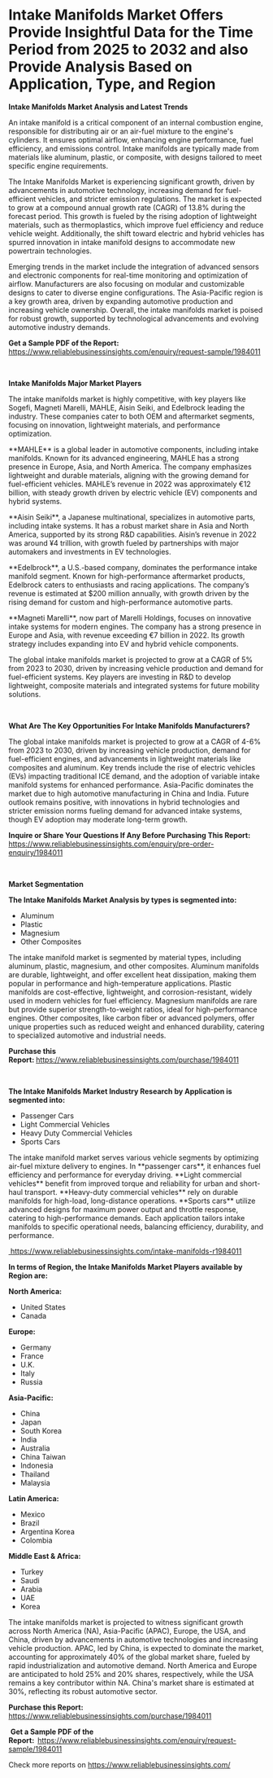 <p><h1>Intake Manifolds Market Offers Provide Insightful Data for the Time Period from 2025 to 2032 and also Provide Analysis Based on Application, Type, and Region</h1></p><p><strong>Intake Manifolds Market Analysis and Latest Trends</strong></p>
<p><p>An intake manifold is a critical component of an internal combustion engine, responsible for distributing air or an air-fuel mixture to the engine's cylinders. It ensures optimal airflow, enhancing engine performance, fuel efficiency, and emissions control. Intake manifolds are typically made from materials like aluminum, plastic, or composite, with designs tailored to meet specific engine requirements.</p><p>The Intake Manifolds Market is experiencing significant growth, driven by advancements in automotive technology, increasing demand for fuel-efficient vehicles, and stricter emission regulations. The market is expected to grow at a compound annual growth rate (CAGR) of 13.8% during the forecast period. This growth is fueled by the rising adoption of lightweight materials, such as thermoplastics, which improve fuel efficiency and reduce vehicle weight. Additionally, the shift toward electric and hybrid vehicles has spurred innovation in intake manifold designs to accommodate new powertrain technologies.</p><p>Emerging trends in the market include the integration of advanced sensors and electronic components for real-time monitoring and optimization of airflow. Manufacturers are also focusing on modular and customizable designs to cater to diverse engine configurations. The Asia-Pacific region is a key growth area, driven by expanding automotive production and increasing vehicle ownership. Overall, the intake manifolds market is poised for robust growth, supported by technological advancements and evolving automotive industry demands.</p></p>
<p><strong>Get a Sample PDF of the Report:&nbsp;</strong> <a href="https://www.reliablebusinessinsights.com/enquiry/request-sample/1984011?utm_campaign=1950&utm_medium=2&utm_source=Github&utm_content=ia&utm_term=21012025&utm_id=intake-manifolds">https://www.reliablebusinessinsights.com/enquiry/request-sample/1984011</a></p>
<p>&nbsp;</p>
<p><strong>Intake Manifolds Major Market Players</strong></p>
<p><p>The intake manifolds market is highly competitive, with key players like Sogefi, Magneti Marelli, MAHLE, Aisin Seiki, and Edelbrock leading the industry. These companies cater to both OEM and aftermarket segments, focusing on innovation, lightweight materials, and performance optimization.</p><p>**MAHLE** is a global leader in automotive components, including intake manifolds. Known for its advanced engineering, MAHLE has a strong presence in Europe, Asia, and North America. The company emphasizes lightweight and durable materials, aligning with the growing demand for fuel-efficient vehicles. MAHLE’s revenue in 2022 was approximately €12 billion, with steady growth driven by electric vehicle (EV) components and hybrid systems.</p><p>**Aisin Seiki**, a Japanese multinational, specializes in automotive parts, including intake systems. It has a robust market share in Asia and North America, supported by its strong R&D capabilities. Aisin’s revenue in 2022 was around ¥4 trillion, with growth fueled by partnerships with major automakers and investments in EV technologies.</p><p>**Edelbrock**, a U.S.-based company, dominates the performance intake manifold segment. Known for high-performance aftermarket products, Edelbrock caters to enthusiasts and racing applications. The company’s revenue is estimated at $200 million annually, with growth driven by the rising demand for custom and high-performance automotive parts.</p><p>**Magneti Marelli**, now part of Marelli Holdings, focuses on innovative intake systems for modern engines. The company has a strong presence in Europe and Asia, with revenue exceeding €7 billion in 2022. Its growth strategy includes expanding into EV and hybrid vehicle components.</p><p>The global intake manifolds market is projected to grow at a CAGR of 5% from 2023 to 2030, driven by increasing vehicle production and demand for fuel-efficient systems. Key players are investing in R&D to develop lightweight, composite materials and integrated systems for future mobility solutions.</p></p>
<p>&nbsp;</p>
<p><strong>What Are The Key Opportunities For Intake Manifolds Manufacturers?</strong></p>
<p><p>The global intake manifolds market is projected to grow at a CAGR of 4-6% from 2023 to 2030, driven by increasing vehicle production, demand for fuel-efficient engines, and advancements in lightweight materials like composites and aluminum. Key trends include the rise of electric vehicles (EVs) impacting traditional ICE demand, and the adoption of variable intake manifold systems for enhanced performance. Asia-Pacific dominates the market due to high automotive manufacturing in China and India. Future outlook remains positive, with innovations in hybrid technologies and stricter emission norms fueling demand for advanced intake systems, though EV adoption may moderate long-term growth.</p></p>
<p><strong>Inquire or Share Your Questions If Any Before Purchasing This Report:</strong> <a href="https://www.reliablebusinessinsights.com/enquiry/pre-order-enquiry/1984011?utm_campaign=1950&utm_medium=2&utm_source=Github&utm_content=ia&utm_term=21012025&utm_id=intake-manifolds">https://www.reliablebusinessinsights.com/enquiry/pre-order-enquiry/1984011</a></p>
<p>&nbsp;</p>
<p><strong>Market Segmentation</strong></p>
<p><strong>The Intake Manifolds Market Analysis by types is segmented into:</strong></p>
<p><ul><li>Aluminum</li><li>Plastic</li><li>Magnesium</li><li>Other Composites</li></ul></p>
<p><p>The intake manifold market is segmented by material types, including aluminum, plastic, magnesium, and other composites. Aluminum manifolds are durable, lightweight, and offer excellent heat dissipation, making them popular in performance and high-temperature applications. Plastic manifolds are cost-effective, lightweight, and corrosion-resistant, widely used in modern vehicles for fuel efficiency. Magnesium manifolds are rare but provide superior strength-to-weight ratios, ideal for high-performance engines. Other composites, like carbon fiber or advanced polymers, offer unique properties such as reduced weight and enhanced durability, catering to specialized automotive and industrial needs.</p></p>
<p><strong>Purchase this Report:&nbsp;</strong><a href="https://www.reliablebusinessinsights.com/purchase/1984011?utm_campaign=1950&utm_medium=2&utm_source=Github&utm_content=ia&utm_term=21012025&utm_id=intake-manifolds">https://www.reliablebusinessinsights.com/purchase/1984011</a></p>
<p>&nbsp;</p>
<p><strong>The Intake Manifolds Market Industry Research by Application is segmented into:</strong></p>
<p><ul><li>Passenger Cars</li><li>Light Commercial Vehicles</li><li>Heavy Duty Commercial Vehicles</li><li>Sports Cars</li></ul></p>
<p><p>The intake manifold market serves various vehicle segments by optimizing air-fuel mixture delivery to engines. In **passenger cars**, it enhances fuel efficiency and performance for everyday driving. **Light commercial vehicles** benefit from improved torque and reliability for urban and short-haul transport. **Heavy-duty commercial vehicles** rely on durable manifolds for high-load, long-distance operations. **Sports cars** utilize advanced designs for maximum power output and throttle response, catering to high-performance demands. Each application tailors intake manifolds to specific operational needs, balancing efficiency, durability, and performance.</p></p>
<p><a href="https://www.reliablebusinessinsights.com/intake-manifolds-r1984011?utm_campaign=1950&utm_medium=2&utm_source=Github&utm_content=ia&utm_term=21012025&utm_id=intake-manifolds">&nbsp;https://www.reliablebusinessinsights.com/intake-manifolds-r1984011</a></p>
<p><strong>In terms of Region, the Intake Manifolds Market Players available by Region are:</strong></p>
<p>
    <p> <strong> North America: </strong>
        <ul>
            <li>United States</li>
            <li>Canada</li>
        </ul>
        </p> 
    <p> <strong> Europe: </strong>
        <ul>
            <li>Germany</li>
            <li>France</li>
            <li>U.K.</li>
            <li>Italy</li>
            <li>Russia</li>
        </ul>
        </p> 
    <p> <strong> Asia-Pacific: </strong>
        <ul>
            <li>China</li>
            <li>Japan</li>
            <li>South Korea</li>
            <li>India</li>
            <li>Australia</li>
            <li>China Taiwan</li>
            <li>Indonesia</li>
            <li>Thailand</li>
            <li>Malaysia</li>
        </ul>
        </p> 
    <p> <strong> Latin America: </strong>
        <ul>
            <li>Mexico</li>
            <li>Brazil</li>
            <li>Argentina Korea</li>
            <li>Colombia</li>
        </ul>
        </p> 
    <p> <strong> Middle East & Africa: </strong>
        <ul>
            <li>Turkey</li>
            <li>Saudi</li>
            <li>Arabia</li>
            <li>UAE</li>
            <li>Korea</li>
        </ul>
    </p>
    </p>
<p><p>The intake manifolds market is projected to witness significant growth across North America (NA), Asia-Pacific (APAC), Europe, the USA, and China, driven by advancements in automotive technologies and increasing vehicle production. APAC, led by China, is expected to dominate the market, accounting for approximately 40% of the global market share, fueled by rapid industrialization and automotive demand. North America and Europe are anticipated to hold 25% and 20% shares, respectively, while the USA remains a key contributor within NA. China's market share is estimated at 30%, reflecting its robust automotive sector.</p></p>
<p><strong>Purchase this Report: </strong><a href="https://www.reliablebusinessinsights.com/purchase/1984011?utm_campaign=1950&utm_medium=2&utm_source=Github&utm_content=ia&utm_term=21012025&utm_id=intake-manifolds">https://www.reliablebusinessinsights.com/purchase/1984011</a></p>
<p>&nbsp;<strong>Get a Sample PDF of the Report:&nbsp;&nbsp;</strong><a href="https://www.reliablebusinessinsights.com/enquiry/request-sample/1984011?utm_campaign=1950&utm_medium=2&utm_source=Github&utm_content=ia&utm_term=21012025&utm_id=intake-manifolds">https://www.reliablebusinessinsights.com/enquiry/request-sample/1984011</a></p>
<p><strong></strong></p>
<p>Check more reports on <a href="https://www.reliablebusinessinsights.com/?utm_campaign=1950&utm_medium=2&utm_source=Github&utm_content=ia&utm_term=21012025&utm_id=intake-manifolds">https://www.reliablebusinessinsights.com/</a></p>